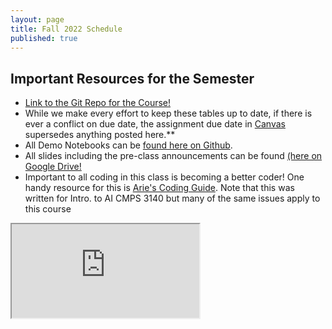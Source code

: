 ```yaml
---
layout: page
title: Fall 2022 Schedule
published: true
---
```


## Important Resources for the Semester

* [Link to the Git Repo for the Course!](https://github.com/nmattei/cmps3160)
* While we make every effort to keep these tables up to date, if there is ever a conflict on due date, the assignment due date in [Canvas](https://tulane.instructure.com/) supersedes anything posted here.**
* All Demo Notebooks can be [found here on Github](https://github.com/nmattei/cmps3160/tree/master/_demos).
* All slides including the pre-class announcements can be found [(here on Google Drive!](https://drive.google.com/drive/folders/1W06o-Z7bcIWRcOMihYsdXeXe3Umg2dpX?usp=sharing)
* Important to all coding in this class is becoming a better coder! One handy resource for this is [Arie's Coding Guide](https://nmattei.github.io/cmps3140/codingguide). Note that this was written for Intro. to AI CMPS 3140 but many of the same issues apply to this course

<!-- **Due to a weird iframe glitch you need to right click and open in new window links below :-)** -->

<!-- <iframe style="width: 100%; height: 5000px; border: none" src="https://docs.google.com/document/d/e/2PACX-1vSIji6SkXvzDP7deVpWXE96dXUGngwEDr4Lnwn0Ga8VsyaIcEatPES9pe_C7vK63TzHW4SXR7PLNlbk/pub?embedded=true"></iframe> -->

<iframe src="https://docs.google.com/spreadsheets/d/e/2PACX-1vS4nScaMyjsoOiWrE7Whx-2JEQOXDzwsEgw-MOvvrc2sDY-MrvQyGFg0W7pK2ZIz516Z5U0EDJ6XTym/pubhtml?gid=1172495882&amp;single=true&amp;widget=true&amp;headers=false"></iframe>